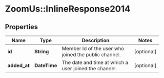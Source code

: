# ZoomUs::InlineResponse2014

## Properties
Name | Type | Description | Notes
------------ | ------------- | ------------- | -------------
**id** | **String** | Member Id of the user who joined the public channel. | [optional] 
**added_at** | **DateTime** | The date and time at which a user joined the channel. | [optional] 


